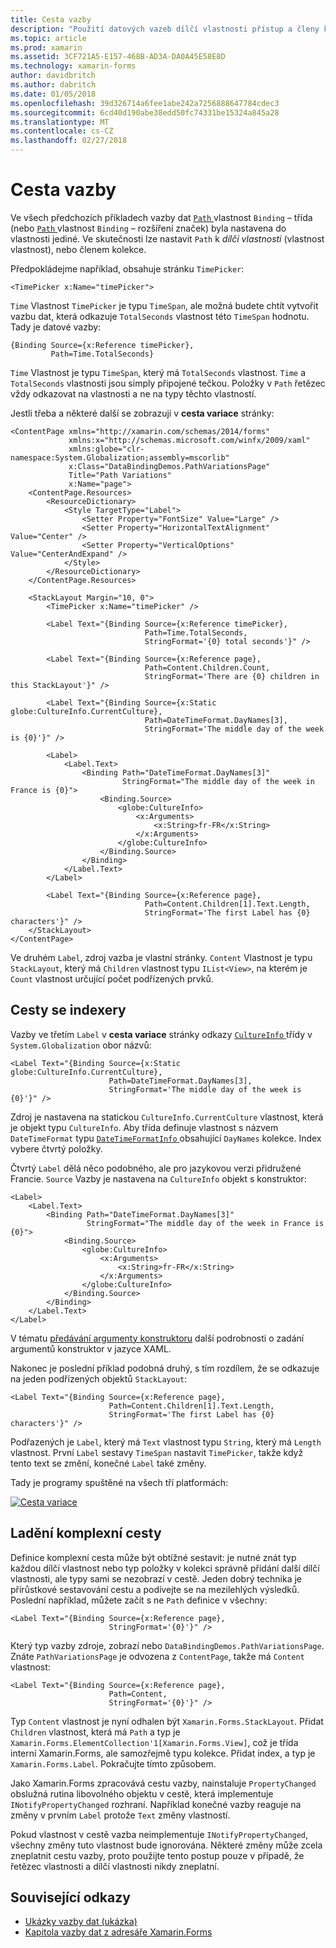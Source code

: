 ```yaml
---
title: Cesta vazby
description: "Použití datových vazeb dílčí vlastnosti přístup a členy kolekce"
ms.topic: article
ms.prod: xamarin
ms.assetid: 3CF721A5-E157-468B-AD3A-DA0A45E58E8D
ms.technology: xamarin-forms
author: davidbritch
ms.author: dabritch
ms.date: 01/05/2018
ms.openlocfilehash: 39d326714a6fee1abe242a7256888647784cdec3
ms.sourcegitcommit: 6cd40d190abe38edd50fc74331be15324a845a28
ms.translationtype: MT
ms.contentlocale: cs-CZ
ms.lasthandoff: 02/27/2018
---
```

# <a name="binding-path"></a>Cesta vazby

Ve všech předchozích příkladech vazby dat [ `Path` ](https://developer.xamarin.com/api/property/Xamarin.Forms.Binding.Path/) vlastnost `Binding` – třída (nebo [ `Path` ](https://developer.xamarin.com/api/property/Xamarin.Forms.Xaml.BindingExtension.Path/) vlastnost `Binding` – rozšíření značek) byla nastavena do vlastnosti jediné. Ve skutečnosti lze nastavit `Path` k *dílčí vlastnosti* (vlastnost vlastnost), nebo členem kolekce.

Předpokládejme například, obsahuje stránku `TimePicker`:

```xaml
<TimePicker x:Name="timePicker">
```

`Time` Vlastnost `TimePicker` je typu `TimeSpan`, ale možná budete chtít vytvořit vazbu dat, která odkazuje `TotalSeconds` vlastnost této `TimeSpan` hodnotu. Tady je datové vazby:

```xaml
{Binding Source={x:Reference timePicker},
         Path=Time.TotalSeconds}
```
         
`Time` Vlastnost je typu `TimeSpan`, který má `TotalSeconds` vlastnost. `Time` a `TotalSeconds` vlastnosti jsou simply připojené tečkou. Položky v `Path` řetězec vždy odkazovat na vlastnosti a ne na typy těchto vlastností.

Jestli třeba a některé další se zobrazují v **cesta variace** stránky:

```xaml
<ContentPage xmlns="http://xamarin.com/schemas/2014/forms"
             xmlns:x="http://schemas.microsoft.com/winfx/2009/xaml"
             xmlns:globe="clr-namespace:System.Globalization;assembly=mscorlib"
             x:Class="DataBindingDemos.PathVariationsPage"
             Title="Path Variations"
             x:Name="page">
    <ContentPage.Resources>
        <ResourceDictionary>
            <Style TargetType="Label">
                <Setter Property="FontSize" Value="Large" />
                <Setter Property="HorizontalTextAlignment" Value="Center" />
                <Setter Property="VerticalOptions" Value="CenterAndExpand" />
            </Style>
        </ResourceDictionary>
    </ContentPage.Resources>
    
    <StackLayout Margin="10, 0">
        <TimePicker x:Name="timePicker" />

        <Label Text="{Binding Source={x:Reference timePicker},
                              Path=Time.TotalSeconds,
                              StringFormat='{0} total seconds'}" />

        <Label Text="{Binding Source={x:Reference page},
                              Path=Content.Children.Count,
                              StringFormat='There are {0} children in this StackLayout'}" />
        
        <Label Text="{Binding Source={x:Static globe:CultureInfo.CurrentCulture},
                              Path=DateTimeFormat.DayNames[3],
                              StringFormat='The middle day of the week is {0}'}" />

        <Label>
            <Label.Text>
                <Binding Path="DateTimeFormat.DayNames[3]"
                         StringFormat="The middle day of the week in France is {0}">
                    <Binding.Source>
                        <globe:CultureInfo>
                            <x:Arguments>
                                <x:String>fr-FR</x:String>
                            </x:Arguments>
                        </globe:CultureInfo>
                    </Binding.Source>
                </Binding>
            </Label.Text>
        </Label>

        <Label Text="{Binding Source={x:Reference page},
                              Path=Content.Children[1].Text.Length,
                              StringFormat='The first Label has {0} characters'}" />
    </StackLayout>
</ContentPage>
```

Ve druhém `Label`, zdroj vazba je vlastní stránky. `Content` Vlastnost je typu `StackLayout`, který má `Children` vlastnost typu `IList<View>`, na kterém je `Count` vlastnost určující počet podřízených prvků.

## <a name="paths-with-indexers"></a>Cesty se indexery

Vazby ve třetím `Label` v **cesta variace** stránky odkazy [ `CultureInfo` ](https://developer.xamarin.com/api/type/System.Globalization.CultureInfo/) třídy v `System.Globalization` obor názvů:

```xaml
<Label Text="{Binding Source={x:Static globe:CultureInfo.CurrentCulture},
                      Path=DateTimeFormat.DayNames[3],
                      StringFormat='The middle day of the week is {0}'}" />
```

Zdroj je nastavena na statickou `CultureInfo.CurrentCulture` vlastnost, která je objekt typu `CultureInfo`. Aby třída definuje vlastnost s názvem `DateTimeFormat` typu [ `DateTimeFormatInfo` ](https://developer.xamarin.com/api/type/System.Globalization.DateTimeFormatInfo/) obsahující `DayNames` kolekce. Index vybere čtvrtý položky.

Čtvrtý `Label` dělá něco podobného, ale pro jazykovou verzi přidružené Francie. `Source` Vazby je nastavena na `CultureInfo` objekt s konstruktor:

```xaml
<Label>
    <Label.Text>
        <Binding Path="DateTimeFormat.DayNames[3]"
                 StringFormat="The middle day of the week in France is {0}">
            <Binding.Source>
                <globe:CultureInfo>
                    <x:Arguments>
                        <x:String>fr-FR</x:String>
                    </x:Arguments>
                </globe:CultureInfo>
            </Binding.Source>
        </Binding>
    </Label.Text>
</Label>
```

V tématu [předávání argumenty konstruktoru](~/xamarin-forms/xaml/passing-arguments.md#constructor_arguments) další podrobnosti o zadání argumentů konstruktor v jazyce XAML.

Nakonec je poslední příklad podobná druhý, s tím rozdílem, že se odkazuje na jeden podřízených objektů `StackLayout`:

```xaml
<Label Text="{Binding Source={x:Reference page},
                      Path=Content.Children[1].Text.Length,
                      StringFormat='The first Label has {0} characters'}" />
```

Podřazených je `Label`, který má `Text` vlastnost typu `String`, který má `Length` vlastnost. První `Label` sestavy `TimeSpan` nastavit `TimePicker`, takže když tento text se změní, konečné `Label` také změny.

Tady je programy spuštěné na všech tří platformách:

[![Cesta variace](binding-path-images/pathvariations-small.png "cesta variace")](binding-path-images/pathvariations-large.png "variace cesta")

## <a name="debugging-complex-paths"></a>Ladění komplexní cesty

Definice komplexní cesta může být obtížné sestavit: je nutné znát typ každou dílčí vlastnost nebo typ položky v kolekci správně přidání další dílčí vlastnosti, ale typy sami se nezobrazí v cestě. Jeden dobrý technika je přírůstkové sestavování cestu a podívejte se na mezilehlých výsledků. Poslední například, můžete začít s ne `Path` definice v všechny:

```xaml
<Label Text="{Binding Source={x:Reference page},
                      StringFormat='{0}'}" />
```

Který typ vazby zdroje, zobrazí nebo `DataBindingDemos.PathVariationsPage`. Znáte `PathVariationsPage` je odvozena z `ContentPage`, takže má `Content` vlastnost:

```xaml
<Label Text="{Binding Source={x:Reference page},
                      Path=Content,
                      StringFormat='{0}'}" />
```

Typ `Content` vlastnost je nyní odhalen být `Xamarin.Forms.StackLayout`. Přidat `Children` vlastnost, která má `Path` a typ je `Xamarin.Forms.ElementCollection'1[Xamarin.Forms.View]`, což je třída interní Xamarin.Forms, ale samozřejmě typu kolekce. Přidat index, a typ je `Xamarin.Forms.Label`. Pokračujte tímto způsobem.

Jako Xamarin.Forms zpracovává cestu vazby, nainstaluje `PropertyChanged` obslužná rutina libovolného objektu v cestě, která implementuje `INotifyPropertyChanged` rozhraní. Například konečné vazby reaguje na změny v prvním `Label` protože `Text` změny vlastností. 

Pokud vlastnost v cestě vazba neimplementuje `INotifyPropertyChanged`, všechny změny tuto vlastnost bude ignorována. Některé změny může zcela zneplatnit cestu vazby, proto použijte tento postup pouze v případě, že řetězec vlastnosti a dílčí vlastnosti nikdy zneplatní.



## <a name="related-links"></a>Související odkazy

- [Ukázky vazby dat (ukázka)](https://developer.xamarin.com/samples/xamarin-forms/DataBindingDemos/)
- [Kapitola vazby dat z adresáře Xamarin.Forms](~/xamarin-forms/creating-mobile-apps-xamarin-forms/summaries/chapter16.md)
